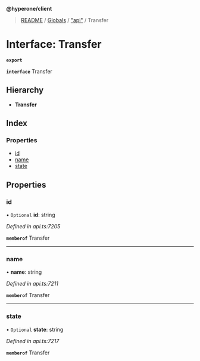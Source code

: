 **@hyperone/client**

> [README](../README.md) / [Globals](../globals.md) / ["api"](../modules/_api_.md) / Transfer

# Interface: Transfer

**`export`** 

**`interface`** Transfer

## Hierarchy

* **Transfer**

## Index

### Properties

* [id](_api_.transfer.md#id)
* [name](_api_.transfer.md#name)
* [state](_api_.transfer.md#state)

## Properties

### id

• `Optional` **id**: string

*Defined in api.ts:7205*

**`memberof`** Transfer

___

### name

•  **name**: string

*Defined in api.ts:7211*

**`memberof`** Transfer

___

### state

• `Optional` **state**: string

*Defined in api.ts:7217*

**`memberof`** Transfer
